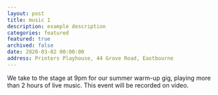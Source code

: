 ```yaml
---
layout: post
title: music 1
description: example description
categories: featured
featured: true
archived: false
date: 2020-03-02 00:00:00
address: Printers Playhouse, 44 Grove Road, Eastbourne
---
```


We take to the stage at 9pm for our summer warm-up gig, playing more than 2 hours of live music. 
This event will be recorded on video. 
